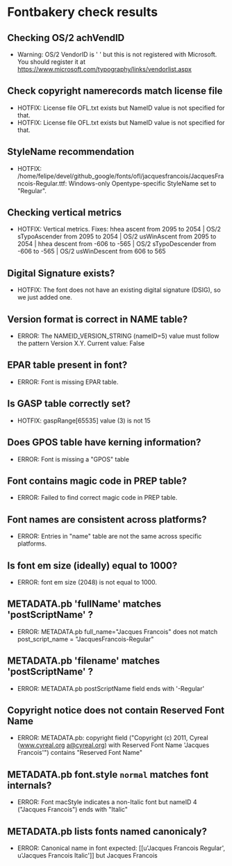 # Fontbakery check results
## Checking OS/2 achVendID
* Warning: OS/2 VendorID is '    ' but this is not registered with Microsoft. You should register it at https://www.microsoft.com/typography/links/vendorlist.aspx

## Check copyright namerecords match license file
* HOTFIX: License file OFL.txt exists but NameID value is not specified for that.
* HOTFIX: License file OFL.txt exists but NameID value is not specified for that.

## StyleName recommendation
* HOTFIX: /home/felipe/devel/github_google/fonts/ofl/jacquesfrancois/JacquesFrancois-Regular.ttf: Windows-only Opentype-specific StyleName set to "Regular".

## Checking vertical metrics
* HOTFIX: Vertical metrics. Fixes: hhea ascent from 2095 to 2054 | OS/2 sTypoAscender from 2095 to 2054 | OS/2 usWinAscent from 2095 to 2054 | hhea descent from -606 to -565 | OS/2 sTypoDescender from -606 to -565 | OS/2 usWinDescent from 606 to 565

## Digital Signature exists?
* HOTFIX: The font does not have an existing digital signature (DSIG), so we just added one.

## Version format is correct in NAME table?
* ERROR: The NAMEID_VERSION_STRING (nameID=5) value must follow the pattern Version X.Y. Current value: False

## EPAR table present in font?
* ERROR: Font is missing EPAR table.

## Is GASP table correctly set?
* HOTFIX: gaspRange[65535] value (3) is not 15

## Does GPOS table have kerning information?
* ERROR: Font is missing a "GPOS" table

## Font contains magic code in PREP table?
* ERROR: Failed to find correct magic code in PREP table.

## Font names are consistent across platforms?
* ERROR: Entries in "name" table are not the same across specific platforms.

## Is font em size (ideally) equal to 1000?
* ERROR: font em size (2048) is not equal to 1000.

## METADATA.pb 'fullName' matches 'postScriptName' ?
* ERROR: METADATA.pb full_name="Jacques Francois" does not match post_script_name = "JacquesFrancois-Regular"

## METADATA.pb 'filename' matches 'postScriptName' ?
* ERROR: METADATA.pb postScriptName field ends with '-Regular'

## Copyright notice does not contain Reserved Font Name
* ERROR: METADATA.pb: copyright field ("Copyright (c) 2011, Cyreal (www.cyreal.org a@cyreal.org) with Reserved Font Name 'Jacques Francois'") contains "Reserved Font Name"

## METADATA.pb font.style `normal` matches font internals?
* ERROR: Font macStyle indicates a non-Italic font but nameID 4 ("Jacques Francois") ends with "Italic"

## METADATA.pb lists fonts named canonicaly?
* ERROR: Canonical name in font expected: [[u'Jacques Francois Regular', u'Jacques Francois Italic']] but Jacques Francois


